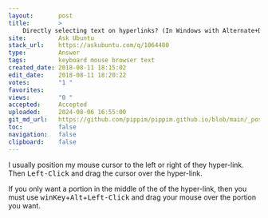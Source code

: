 ```yaml
---
layout:       post
title:        >
    Directly selecting text on hyperlinks? (In Windows with Alternate+Drag cursor, no drag/drop)
site:         Ask Ubuntu
stack_url:    https://askubuntu.com/q/1064480
type:         Answer
tags:         keyboard mouse browser text
created_date: 2018-08-11 18:15:02
edit_date:    2018-08-11 18:20:22
votes:        "1 "
favorites:    
views:        "0 "
accepted:     Accepted
uploaded:     2024-08-06 16:55:00
git_md_url:   https://github.com/pippim/pippim.github.io/blob/main/_posts/2018/2018-08-11-Directly-selecting-text-on-hyperlinks_-_In-Windows-with-Alternate_Drag-cursor_-no-drag_drop_.md
toc:          false
navigation:   false
clipboard:    false
---
```


I usually position my mouse cursor to the left or right of they hyper-link. Then <kbd>Left-Click</kbd> and drag the cursor over the hyper-link.

If you only want a portion in the middle of the of the hyper-link, then you must use <kbd>winKey</kbd>+<kbd>Alt</kbd>+<kbd>Left-Click</kbd> and drag your mouse over the portion you want.
